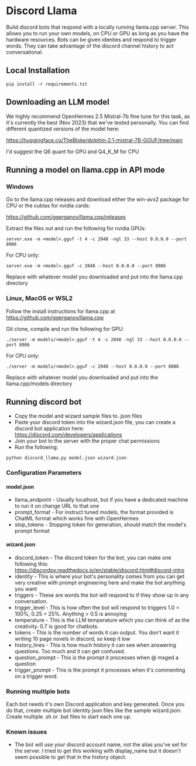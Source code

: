 # Discord Llama

Build discord bots that respond with a locally running llama.cpp server.  This allows you to run your own models, on CPU or GPU
as long as you have the hardware resources. Bots can be given identies and respond to trigger words.  They can take advantage
of the discord channel history to act conversational.

## Local Installation

```
pip install -r requirements.txt
```

## Downloading an LLM model

We highly recommend OpenHermes 2.5 Mistral-7b fine tune for this task, as it's currently the best (Nov 2023) that
we've tested personally.  You can find different quantized versions of the model here:

https://huggingface.co/TheBloke/dolphin-2.1-mistral-7B-GGUF/tree/main

I'd suggest the Q6 quant for GPU and Q4_K_M for CPU

## Running a model on llama.cpp in API mode

### Windows

Go to the llama.cpp releases and download either the win-avx2 package for CPU or the cublas for nvidia cards:

https://github.com/ggerganov/llama.cpp/releases

Extract the files out and run the following for nvidia GPUs:
```
server.exe -m <model>.gguf -t 4 -c 2048 -ngl 33 --host 0.0.0.0 --port 8086
```

For CPU only:
```
server.exe -m <model>.gguf -c 2048 --host 0.0.0.0 --port 8086
```

Replace <model> with whatever model you downloaded and put into the llama.cpp directory

### Linux, MacOS or WSL2
 
Follow the install instructions for llama.cpp at https://github.com/ggerganov/llama.cpp

Git clone, compile and run the following for GPU:
```
./server -m models/<model>.gguf -t 4 -c 2048 -ngl 33 --host 0.0.0.0 --port 8086
```

For CPU only:
```
./server -m models/<model>.gguf -c 2048 --host 0.0.0.0 --port 8086
```

Replace <model> with whatever model you downloaded and put into the llama.cpp/models directory

## Running discord bot

* Copy the model and wizard sample files to .json files
* Paste your discord token into the wizard.json file, you can create a discord bot application here: https://discord.com/developers/applications
* Join your bot to the server with the proper chat permissions
* Run the following:

```
python discord_llama.py model.json wizard.json
```

### Configuration Parameters

#### model.json
* llama_endpoint - Usually localhost, but if you have a dedicated machine to run it on change URL to that one
* prompt_format - For instruct tuned models, the format provided is ChatML format which works fine with OpenHermes
* stop_tokens - Stopping token for generation, should match the model's prompt format

#### wizard.json
* discord_token - The discord token for the bot, you can make one following this:  https://discordpy.readthedocs.io/en/stable/discord.html#discord-intro
* identity - This is where your bot's personality comes from you can get very creative with prompt engineering here and make the bot anything you want
* triggers - These are words the bot will respond to if they show up in any conversation.
* trigger_level - This is how often the bot will respond to triggers 1.0 = 100%, 0.25 = 25%.  Anything > 0.5 is annoying
* temperature - This is the LLM temperature which you can think of as the creativity.  0.7 is good for chatbots.
* tokens - This is the number of words it can output.  You don't want it writing 10 page novels in discord, so keep it low
* history_lines - This is how much history it can see when answering questions.  Too much and it can get confused.
* question_prompt - This is the prompt it processes when @ msged a question
* trigger_prompt - This is the prompt it processes when it's commenting on a trigger word.


### Running multiple bots

Each bot needs it's own Discord application and key generated.  Once you do that, create multiple bot identity json files like the 
sample wizard.json.  Create multiple .sh or .bat files to start each one up.

### Known issues

* The bot will use your discord account name, not the alias you've set for the server.  I tried to get this working with display_name but it doesn't seem possible to get that in the history object.